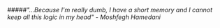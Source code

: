 #####*"...Because I'm really dumb, I have a short memory and I cannot keep all this logic in my head" - Moshfegh Hamedani*